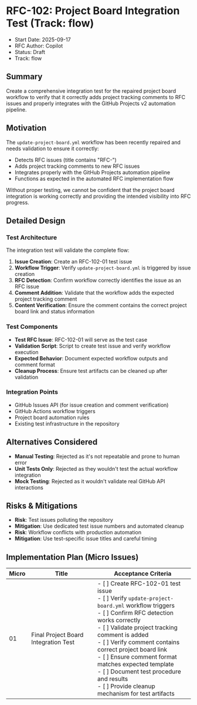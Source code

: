 # RFC-102: Project Board Integration Test (Track: flow)

- Start Date: 2025-09-17
- RFC Author: Copilot
- Status: Draft
- Track: flow

## Summary

Create a comprehensive integration test for the repaired project board workflow to verify that it correctly adds project tracking comments to RFC issues and properly integrates with the GitHub Projects v2 automation pipeline.

## Motivation

The `update-project-board.yml` workflow has been recently repaired and needs validation to ensure it correctly:
- Detects RFC issues (title contains "RFC-")
- Adds project tracking comments to new RFC issues
- Integrates properly with the GitHub Projects automation pipeline
- Functions as expected in the automated RFC implementation flow

Without proper testing, we cannot be confident that the project board integration is working correctly and providing the intended visibility into RFC progress.

## Detailed Design

### Test Architecture

The integration test will validate the complete flow:

1. **Issue Creation**: Create an RFC-102-01 test issue
2. **Workflow Trigger**: Verify `update-project-board.yml` is triggered by issue creation
3. **RFC Detection**: Confirm workflow correctly identifies the issue as an RFC issue
4. **Comment Addition**: Validate that the workflow adds the expected project tracking comment
5. **Content Verification**: Ensure the comment contains the correct project board link and status information

### Test Components

- **Test RFC Issue**: RFC-102-01 will serve as the test case
- **Validation Script**: Script to create test issue and verify workflow execution
- **Expected Behavior**: Document expected workflow outputs and comment format
- **Cleanup Process**: Ensure test artifacts can be cleaned up after validation

### Integration Points

- GitHub Issues API (for issue creation and comment verification)
- GitHub Actions workflow triggers
- Project board automation rules
- Existing test infrastructure in the repository

## Alternatives Considered

- **Manual Testing**: Rejected as it's not repeatable and prone to human error
- **Unit Tests Only**: Rejected as they wouldn't test the actual workflow integration
- **Mock Testing**: Rejected as it wouldn't validate real GitHub API interactions

## Risks & Mitigations

- **Risk**: Test issues polluting the repository
- **Mitigation**: Use dedicated test issue numbers and automated cleanup
- **Risk**: Workflow conflicts with production automation
- **Mitigation**: Use test-specific issue titles and careful timing

## Implementation Plan (Micro Issues)

| Micro | Title | Acceptance Criteria |
|-------|-------|---------------------|
| 01    | Final Project Board Integration Test | - [ ] Create RFC-102-01 test issue<br/>- [ ] Verify `update-project-board.yml` workflow triggers<br/>- [ ] Confirm RFC detection works correctly<br/>- [ ] Validate project tracking comment is added<br/>- [ ] Verify comment contains correct project board link<br/>- [ ] Ensure comment format matches expected template<br/>- [ ] Document test procedure and results<br/>- [ ] Provide cleanup mechanism for test artifacts |